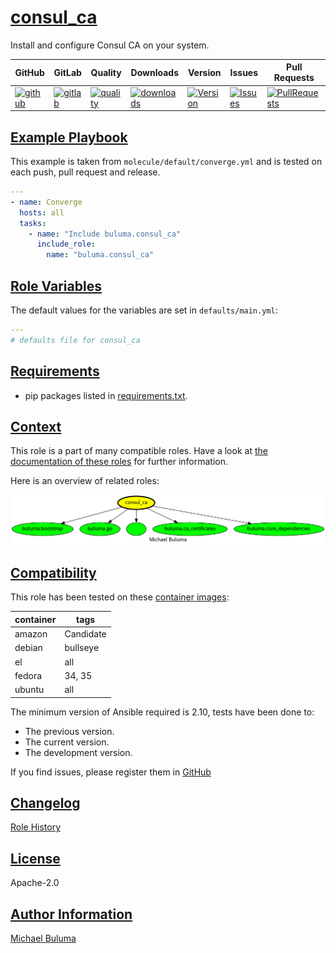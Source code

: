 # [consul_ca](#consul_ca)

Install and configure Consul CA on your system.

|GitHub|GitLab|Quality|Downloads|Version|Issues|Pull Requests|
|------|------|-------|---------|-------|------|-------------|
|[![github](https://github.com/buluma/ansible-role-consul_ca/workflows/Ansible%20Molecule/badge.svg)](https://github.com/buluma/ansible-role-consul_ca/actions)|[![gitlab](https://gitlab.com/buluma/ansible-role-consul_ca/badges/master/pipeline.svg)](https://gitlab.com/buluma/ansible-role-consul_ca)|[![quality](https://img.shields.io/ansible/quality/)](https://galaxy.ansible.com/buluma/consul_ca)|[![downloads](https://img.shields.io/ansible/role/d/)](https://galaxy.ansible.com/buluma/consul_ca)|[![Version](https://img.shields.io/github/release/buluma/ansible-role-consul_ca.svg)](https://github.com/buluma/ansible-role-consul_ca/releases/)|[![Issues](https://img.shields.io/github/issues/buluma/ansible-role-consul_ca.svg)](https://github.com/buluma/ansible-role-consul_ca/issues/)|[![PullRequests](https://img.shields.io/github/issues-pr-closed-raw/buluma/ansible-role-consul_ca.svg)](https://github.com/buluma/ansible-role-consul_ca/pulls/)|

## [Example Playbook](#example-playbook)

This example is taken from `molecule/default/converge.yml` and is tested on each push, pull request and release.
```yaml
---
- name: Converge
  hosts: all
  tasks:
    - name: "Include buluma.consul_ca"
      include_role:
        name: "buluma.consul_ca"
```


## [Role Variables](#role-variables)

The default values for the variables are set in `defaults/main.yml`:
```yaml
---
# defaults file for consul_ca
```

## [Requirements](#requirements)

- pip packages listed in [requirements.txt](https://github.com/buluma/ansible-role-consul_ca/blob/main/requirements.txt).


## [Context](#context)

This role is a part of many compatible roles. Have a look at [the documentation of these roles](https://buluma.github.io/) for further information.

Here is an overview of related roles:

![dependencies](https://raw.githubusercontent.com/buluma/ansible-role-consul_ca/png/requirements.png "Dependencies")

## [Compatibility](#compatibility)

This role has been tested on these [container images](https://hub.docker.com/u/buluma):

|container|tags|
|---------|----|
|amazon|Candidate|
|debian|bullseye|
|el|all|
|fedora|34, 35|
|ubuntu|all|

The minimum version of Ansible required is 2.10, tests have been done to:

- The previous version.
- The current version.
- The development version.



If you find issues, please register them in [GitHub](https://github.com/buluma/ansible-role-consul_ca/issues)

## [Changelog](#changelog)

[Role History](https://github.com/buluma/ansible-role-consul_ca/blob/master/CHANGELOG.md)

## [License](#license)

Apache-2.0

## [Author Information](#author-information)

[Michael Buluma](https://buluma.github.io/)
